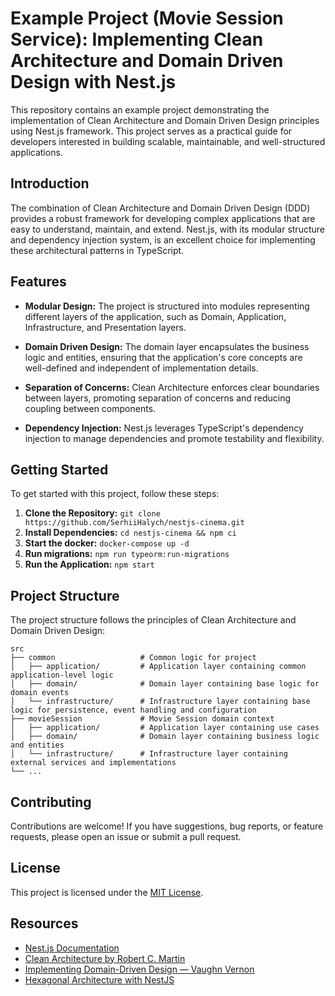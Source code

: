 # Example Project (Movie Session Service): Implementing Clean Architecture and Domain Driven Design with Nest.js

This repository contains an example project demonstrating the implementation of Clean Architecture and Domain Driven Design principles using Nest.js framework. This project serves as a practical guide for developers interested in building scalable, maintainable, and well-structured applications.

## Introduction

The combination of Clean Architecture and Domain Driven Design (DDD) provides a robust framework for developing complex applications that are easy to understand, maintain, and extend. Nest.js, with its modular structure and dependency injection system, is an excellent choice for implementing these architectural patterns in TypeScript.

## Features

- **Modular Design:** The project is structured into modules representing different layers of the application, such as Domain, Application, Infrastructure, and Presentation layers.
  
- **Domain Driven Design:** The domain layer encapsulates the business logic and entities, ensuring that the application's core concepts are well-defined and independent of implementation details.

- **Separation of Concerns:** Clean Architecture enforces clear boundaries between layers, promoting separation of concerns and reducing coupling between components.

- **Dependency Injection:** Nest.js leverages TypeScript's dependency injection to manage dependencies and promote testability and flexibility.

## Getting Started

To get started with this project, follow these steps:

1. **Clone the Repository:** `git clone https://github.com/SerhiiHalych/nestjs-cinema.git`
2. **Install Dependencies:** `cd nestjs-cinema && npm ci`
3. **Start the docker:** `docker-compose up -d`
4. **Run migrations:** `npm run typeorm:run-migrations`
5. **Run the Application:** `npm start`

## Project Structure

The project structure follows the principles of Clean Architecture and Domain Driven Design:

    src
    ├── common                   # Common logic for project
    │   ├── application/         # Application layer containing common application-level logic
    │   ├── domain/              # Domain layer containing base logic for domain events
    │   └── infrastructure/      # Infrastructure layer containing base logic for persistence, event handling and configuration
    ├── movieSession             # Movie Session domain context
    │   ├── application/         # Application layer containing use cases
    │   ├── domain/              # Domain layer containing business logic and entities
    │   └── infrastructure/      # Infrastructure layer containing external services and implementations
    └── ...

## Contributing

Contributions are welcome! If you have suggestions, bug reports, or feature requests, please open an issue or submit a pull request.

## License

This project is licensed under the [MIT License](LICENSE).

## Resources

- [Nest.js Documentation](https://nestjs.com/)
- [Clean Architecture by Robert C. Martin](https://www.google.com.ua/books/edition/Clean_Architecture/uGE1DwAAQBAJ?hl=en&gbpv=0&bsq=clean%20architecture)
- [Implementing Domain-Driven Design — Vaughn Vernon](https://www.google.com.ua/books/edition/Implementing_Domain_driven_Design/aVJsAQAAQBAJ?hl=en)
- [Hexagonal Architecture with NestJS](https://khalilstemmler.com/articles/enterprise-typescript/hexagonal-architecture/)